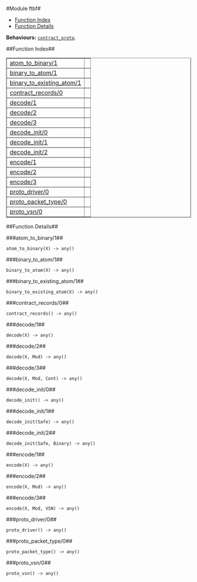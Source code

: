 

#Module ftbf#
* [Function Index](#index)
* [Function Details](#functions)






__Behaviours:__ [`contract_proto`](https://github.com/norton/ubf/blob/master/doc/contract_proto.md).<a name="index"></a>

##Function Index##


<table width="100%" border="1" cellspacing="0" cellpadding="2" summary="function index"><tr><td valign="top"><a href="#atom_to_binary-1">atom_to_binary/1</a></td><td></td></tr><tr><td valign="top"><a href="#binary_to_atom-1">binary_to_atom/1</a></td><td></td></tr><tr><td valign="top"><a href="#binary_to_existing_atom-1">binary_to_existing_atom/1</a></td><td></td></tr><tr><td valign="top"><a href="#contract_records-0">contract_records/0</a></td><td></td></tr><tr><td valign="top"><a href="#decode-1">decode/1</a></td><td></td></tr><tr><td valign="top"><a href="#decode-2">decode/2</a></td><td></td></tr><tr><td valign="top"><a href="#decode-3">decode/3</a></td><td></td></tr><tr><td valign="top"><a href="#decode_init-0">decode_init/0</a></td><td></td></tr><tr><td valign="top"><a href="#decode_init-1">decode_init/1</a></td><td></td></tr><tr><td valign="top"><a href="#decode_init-2">decode_init/2</a></td><td></td></tr><tr><td valign="top"><a href="#encode-1">encode/1</a></td><td></td></tr><tr><td valign="top"><a href="#encode-2">encode/2</a></td><td></td></tr><tr><td valign="top"><a href="#encode-3">encode/3</a></td><td></td></tr><tr><td valign="top"><a href="#proto_driver-0">proto_driver/0</a></td><td></td></tr><tr><td valign="top"><a href="#proto_packet_type-0">proto_packet_type/0</a></td><td></td></tr><tr><td valign="top"><a href="#proto_vsn-0">proto_vsn/0</a></td><td></td></tr></table>


<a name="functions"></a>

##Function Details##

<a name="atom_to_binary-1"></a>

###atom_to_binary/1##




`atom_to_binary(X) -> any()`

<a name="binary_to_atom-1"></a>

###binary_to_atom/1##




`binary_to_atom(X) -> any()`

<a name="binary_to_existing_atom-1"></a>

###binary_to_existing_atom/1##




`binary_to_existing_atom(X) -> any()`

<a name="contract_records-0"></a>

###contract_records/0##




`contract_records() -> any()`

<a name="decode-1"></a>

###decode/1##




`decode(X) -> any()`

<a name="decode-2"></a>

###decode/2##




`decode(X, Mod) -> any()`

<a name="decode-3"></a>

###decode/3##




`decode(X, Mod, Cont) -> any()`

<a name="decode_init-0"></a>

###decode_init/0##




`decode_init() -> any()`

<a name="decode_init-1"></a>

###decode_init/1##




`decode_init(Safe) -> any()`

<a name="decode_init-2"></a>

###decode_init/2##




`decode_init(Safe, Binary) -> any()`

<a name="encode-1"></a>

###encode/1##




`encode(X) -> any()`

<a name="encode-2"></a>

###encode/2##




`encode(X, Mod) -> any()`

<a name="encode-3"></a>

###encode/3##




`encode(X, Mod, VSN) -> any()`

<a name="proto_driver-0"></a>

###proto_driver/0##




`proto_driver() -> any()`

<a name="proto_packet_type-0"></a>

###proto_packet_type/0##




`proto_packet_type() -> any()`

<a name="proto_vsn-0"></a>

###proto_vsn/0##




`proto_vsn() -> any()`

